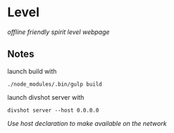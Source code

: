 Level
=====

*offline friendly spirit level webpage*

## Notes
launch build with
```
./node_modules/.bin/gulp build
```

launch divshot server with

```
divshot server --host 0.0.0.0
```

*Use host declaration to make available on the network*
